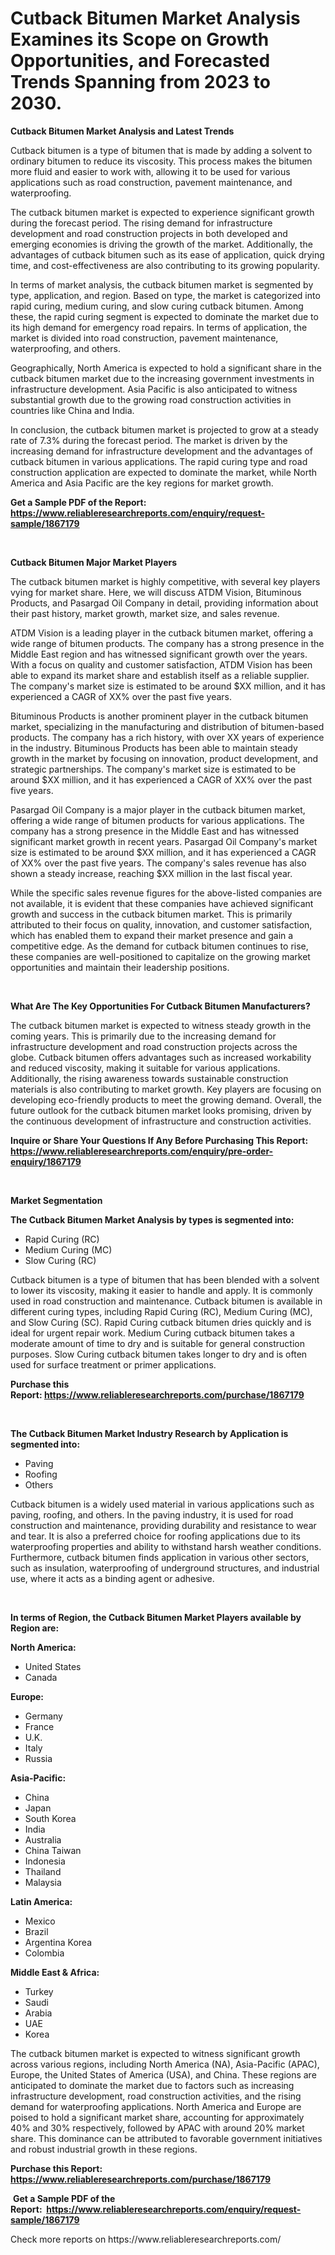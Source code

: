 <p><h1>Cutback Bitumen Market Analysis Examines its Scope on Growth Opportunities, and Forecasted Trends Spanning from 2023 to 2030.</h1></p><p><strong>Cutback Bitumen Market Analysis and Latest Trends</strong></p>
<p><p>Cutback bitumen is a type of bitumen that is made by adding a solvent to ordinary bitumen to reduce its viscosity. This process makes the bitumen more fluid and easier to work with, allowing it to be used for various applications such as road construction, pavement maintenance, and waterproofing.</p><p>The cutback bitumen market is expected to experience significant growth during the forecast period. The rising demand for infrastructure development and road construction projects in both developed and emerging economies is driving the growth of the market. Additionally, the advantages of cutback bitumen such as its ease of application, quick drying time, and cost-effectiveness are also contributing to its growing popularity.</p><p>In terms of market analysis, the cutback bitumen market is segmented by type, application, and region. Based on type, the market is categorized into rapid curing, medium curing, and slow curing cutback bitumen. Among these, the rapid curing segment is expected to dominate the market due to its high demand for emergency road repairs. In terms of application, the market is divided into road construction, pavement maintenance, waterproofing, and others.</p><p>Geographically, North America is expected to hold a significant share in the cutback bitumen market due to the increasing government investments in infrastructure development. Asia Pacific is also anticipated to witness substantial growth due to the growing road construction activities in countries like China and India.</p><p>In conclusion, the cutback bitumen market is projected to grow at a steady rate of 7.3% during the forecast period. The market is driven by the increasing demand for infrastructure development and the advantages of cutback bitumen in various applications. The rapid curing type and road construction application are expected to dominate the market, while North America and Asia Pacific are the key regions for market growth.</p></p>
<p><strong>Get a Sample PDF of the Report:&nbsp; <a href="https://www.reliableresearchreports.com/enquiry/request-sample/1867179">https://www.reliableresearchreports.com/enquiry/request-sample/1867179</a></strong></p>
<p>&nbsp;</p>
<p><strong>Cutback Bitumen Major Market Players</strong></p>
<p><p>The cutback bitumen market is highly competitive, with several key players vying for market share. Here, we will discuss ATDM Vision, Bituminous Products, and Pasargad Oil Company in detail, providing information about their past history, market growth, market size, and sales revenue.</p><p>ATDM Vision is a leading player in the cutback bitumen market, offering a wide range of bitumen products. The company has a strong presence in the Middle East region and has witnessed significant growth over the years. With a focus on quality and customer satisfaction, ATDM Vision has been able to expand its market share and establish itself as a reliable supplier. The company's market size is estimated to be around $XX million, and it has experienced a CAGR of XX% over the past five years.</p><p>Bituminous Products is another prominent player in the cutback bitumen market, specializing in the manufacturing and distribution of bitumen-based products. The company has a rich history, with over XX years of experience in the industry. Bituminous Products has been able to maintain steady growth in the market by focusing on innovation, product development, and strategic partnerships. The company's market size is estimated to be around $XX million, and it has experienced a CAGR of XX% over the past five years.</p><p>Pasargad Oil Company is a major player in the cutback bitumen market, offering a wide range of bitumen products for various applications. The company has a strong presence in the Middle East and has witnessed significant market growth in recent years. Pasargad Oil Company's market size is estimated to be around $XX million, and it has experienced a CAGR of XX% over the past five years. The company's sales revenue has also shown a steady increase, reaching $XX million in the last fiscal year.</p><p>While the specific sales revenue figures for the above-listed companies are not available, it is evident that these companies have achieved significant growth and success in the cutback bitumen market. This is primarily attributed to their focus on quality, innovation, and customer satisfaction, which has enabled them to expand their market presence and gain a competitive edge. As the demand for cutback bitumen continues to rise, these companies are well-positioned to capitalize on the growing market opportunities and maintain their leadership positions.</p></p>
<p>&nbsp;</p>
<p><strong>What Are The Key Opportunities For Cutback Bitumen Manufacturers?</strong></p>
<p><p>The cutback bitumen market is expected to witness steady growth in the coming years. This is primarily due to the increasing demand for infrastructure development and road construction projects across the globe. Cutback bitumen offers advantages such as increased workability and reduced viscosity, making it suitable for various applications. Additionally, the rising awareness towards sustainable construction materials is also contributing to market growth. Key players are focusing on developing eco-friendly products to meet the growing demand. Overall, the future outlook for the cutback bitumen market looks promising, driven by the continuous development of infrastructure and construction activities.</p></p>
<p><strong>Inquire or Share Your Questions If Any Before Purchasing This Report: <a href="https://www.reliableresearchreports.com/enquiry/pre-order-enquiry/1867179">https://www.reliableresearchreports.com/enquiry/pre-order-enquiry/1867179</a></strong></p>
<p>&nbsp;</p>
<p><strong>Market Segmentation</strong></p>
<p><strong>The Cutback Bitumen Market Analysis by types is segmented into:</strong></p>
<p><ul><li>Rapid Curing (RC)</li><li>Medium Curing (MC)</li><li>Slow Curing (RC)</li></ul></p>
<p><p>Cutback bitumen is a type of bitumen that has been blended with a solvent to lower its viscosity, making it easier to handle and apply. It is commonly used in road construction and maintenance. Cutback bitumen is available in different curing types, including Rapid Curing (RC), Medium Curing (MC), and Slow Curing (SC). Rapid Curing cutback bitumen dries quickly and is ideal for urgent repair work. Medium Curing cutback bitumen takes a moderate amount of time to dry and is suitable for general construction purposes. Slow Curing cutback bitumen takes longer to dry and is often used for surface treatment or primer applications.</p></p>
<p><strong>Purchase this Report:&nbsp;<a href="https://www.reliableresearchreports.com/purchase/1867179">https://www.reliableresearchreports.com/purchase/1867179</a></strong></p>
<p>&nbsp;</p>
<p><strong>The Cutback Bitumen Market Industry Research by Application is segmented into:</strong></p>
<p><ul><li>Paving</li><li>Roofing</li><li>Others</li></ul></p>
<p><p>Cutback bitumen is a widely used material in various applications such as paving, roofing, and others. In the paving industry, it is used for road construction and maintenance, providing durability and resistance to wear and tear. It is also a preferred choice for roofing applications due to its waterproofing properties and ability to withstand harsh weather conditions. Furthermore, cutback bitumen finds application in various other sectors, such as insulation, waterproofing of underground structures, and industrial use, where it acts as a binding agent or adhesive.</p></p>
<p>&nbsp;</p>
<p><strong>In terms of Region, the Cutback Bitumen Market Players available by Region are:</strong></p>
<p>
    <p> <strong> North America: </strong>
        <ul>
            <li>United States</li>
            <li>Canada</li>
        </ul>
        </p> 
    <p> <strong> Europe: </strong>
        <ul>
            <li>Germany</li>
            <li>France</li>
            <li>U.K.</li>
            <li>Italy</li>
            <li>Russia</li>
        </ul>
        </p> 
    <p> <strong> Asia-Pacific: </strong>
        <ul>
            <li>China</li>
            <li>Japan</li>
            <li>South Korea</li>
            <li>India</li>
            <li>Australia</li>
            <li>China Taiwan</li>
            <li>Indonesia</li>
            <li>Thailand</li>
            <li>Malaysia</li>
        </ul>
        </p> 
    <p> <strong> Latin America: </strong>
        <ul>
            <li>Mexico</li>
            <li>Brazil</li>
            <li>Argentina Korea</li>
            <li>Colombia</li>
        </ul>
        </p> 
    <p> <strong> Middle East & Africa: </strong>
        <ul>
            <li>Turkey</li>
            <li>Saudi</li>
            <li>Arabia</li>
            <li>UAE</li>
            <li>Korea</li>
        </ul>
    </p>
    </p>
<p><p>The cutback bitumen market is expected to witness significant growth across various regions, including North America (NA), Asia-Pacific (APAC), Europe, the United States of America (USA), and China. These regions are anticipated to dominate the market due to factors such as increasing infrastructure development, road construction activities, and the rising demand for waterproofing applications. North America and Europe are poised to hold a significant market share, accounting for approximately 40% and 30% respectively, followed by APAC with around 20% market share. This dominance can be attributed to favorable government initiatives and robust industrial growth in these regions.</p></p>
<p><strong>Purchase this Report: <a href="https://www.reliableresearchreports.com/purchase/1867179">https://www.reliableresearchreports.com/purchase/1867179</a></strong></p>
<p>&nbsp;<strong>Get a Sample PDF of the Report:&nbsp;&nbsp;<a href="https://www.reliableresearchreports.com/enquiry/request-sample/1867179">https://www.reliableresearchreports.com/enquiry/request-sample/1867179</a></strong></p>
<p><strong></strong></p>
<p>Check more reports on https://www.reliableresearchreports.com/</p>